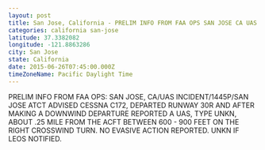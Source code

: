 ```yaml
---
layout: post
title: San Jose, California - PRELIM INFO FROM FAA OPS SAN JOSE CA UAS INCIDENT 1445P SAN JOSE ATCT ADVISED
categories: california san-jose
latitude: 37.3382082
longitude: -121.8863286
city: San Jose
state: California
date: 2015-06-26T07:45:00.000Z
timeZoneName: Pacific Daylight Time
---
```


PRELIM INFO FROM FAA OPS: SAN JOSE, CA/UAS INCIDENT/1445P/SAN JOSE ATCT ADVISED CESSNA C172, DEPARTED RUNWAY 30R AND AFTER MAKING A DOWNWIND DEPARTURE REPORTED A UAS, TYPE UNKN, ABOUT .25 MILE FROM THE ACFT BETWEEN 600 - 900 FEET ON THE RIGHT CROSSWIND TURN. NO EVASIVE ACTION REPORTED. UNKN IF LEOS NOTIFIED. 